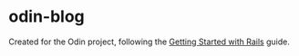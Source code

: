 # odin-blog

Created for the Odin project, following the [Getting Started with Rails](https://guides.rubyonrails.org/getting_started.html#mvc-and-you) guide.